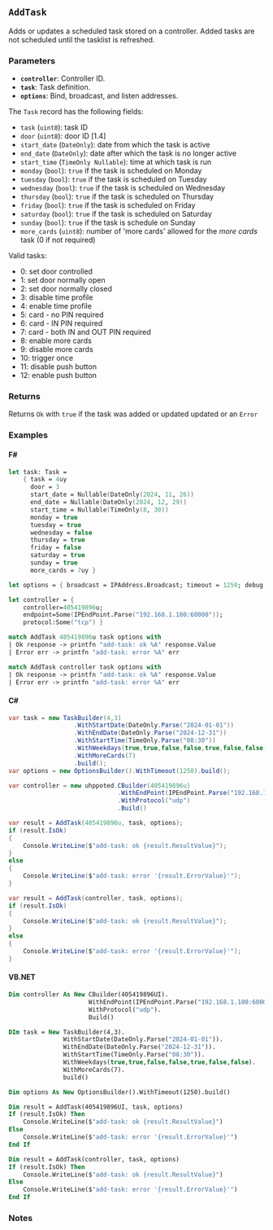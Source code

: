 ## `AddTask`

Adds or updates a scheduled task stored on a controller. Added tasks are not scheduled until the 
tasklist is refreshed.

### Parameters
- **`controller`**: Controller ID.
- **`task`**: Task definition.
- **`options`**: Bind, broadcast, and listen addresses.

The `Task` record has the following fields:
  - `task` (`uint8`): task ID
  - `door` (`uint8`): door ID [1.4]
  - `start_date` (`DateOnly`): date from which the task is active
  - `end_date` (`DateOnly`): date after which the task is no longer active
  - `start_time` (`TimeOnly Nullable`):  time at which task is run
  - `monday` (`bool`): `true` if the task is scheduled on Monday
  - `tuesday` (`bool`):  `true` if the task is scheduled on Tuesday
  - `wednesday` (`bool`):  `true` if the task is scheduled on Wednesday
  - `thursday` (`bool`):  `true` if the task is scheduled on Thursday
  - `friday` (`bool`):  `true` if the task is scheduled on Friday
  - `saturday` (`bool`):  `true` if the task is scheduled on Saturday
  - `sunday` (`bool`):  `true` if the task is schedule on Sunday
  - `more_cards` (`uint8`): number of 'more cards' allowed for the _more cards_ task (0 if not required)

Valid tasks:
- 0: set door controlled
- 1: set door normally open
- 2: set door normally closed
- 3: disable time profile
- 4: enable time profile
- 5: card - no PIN required
- 6: card - IN PIN required
- 7: card - both IN and OUT PIN required
- 8: enable more cards
- 9: disable more cards
- 10: trigger once
- 11: disable push button
- 12: enable push button


### Returns
Returns `Ok` with `true` if the task was added or updated updated or an `Error` 

### Examples

#### F#
```fsharp
let task: Task =
    { task = 4uy
      door = 3
      start_date = Nullable(DateOnly(2024, 11, 26))
      end_date = Nullable(DateOnly(2024, 12, 29))
      start_time = Nullable(TimeOnly(8, 30))
      monday = true
      tuesday = true
      wednesday = false
      thursday = true
      friday = false
      saturday = true
      sunday = true
      more_cards = 7uy }

let options = { broadcast = IPAddress.Broadcast; timeout = 1250; debug = true }

let controller = { 
    controller=405419896u; 
    endpoint=Some(IPEndPoint.Parse("192.168.1.100:60000")); 
    protocol:Some("tcp") }

match AddTask 405419896u task options with
| Ok response -> printfn "add-task: ok %A" response.Value
| Error err -> printfn "add-task: error %A" err

match AddTask controller task options with
| Ok response -> printfn "add-task: ok %A" response.Value
| Error err -> printfn "add-task: error %A" err
```

#### C#
```csharp
var task = new TaskBuilder(4,3)
                  .WithStartDate(DateOnly.Parse("2024-01-01"))
                  .WithEndDate(DateOnly.Parse("2024-12-31"))
                  .WithStartTime(TimeOnly.Parse("08:30"))
                  .WithWeekdays(true,true,false,false,true,false,false)
                  .WithMoreCards(7)
                  .build();
var options = new OptionsBuilder().WithTimeout(1250).build();

var controller = new uhppoted.CBuilder(405419896u)
                              .WithEndPoint(IPEndPoint.Parse("192.168.1.100:60000"))
                              .WithProtocol("udp")
                              .Build()

var result = AddTask(405419896u, task, options);
if (result.IsOk)
{
    Console.WriteLine($"add-task: ok {result.ResultValue}");
}
else
{
    Console.WriteLine($"add-task: error '{result.ErrorValue}'");
}

var result = AddTask(controller, task, options);
if (result.IsOk)
{
    Console.WriteLine($"add-task: ok {result.ResultValue}");
}
else
{
    Console.WriteLine($"add-task: error '{result.ErrorValue}'");
}
```

#### VB.NET
```vb
Dim controller As New CBuilder(405419896UI).
                      WithEndPoint(IPEndPoint.Parse("192.168.1.100:60000")).
                      WithProtocol("udp").
                      Build()

DIm task = New TaskBuilder(4,3).
               WithStartDate(DateOnly.Parse("2024-01-01")).
               WithEndDate(DateOnly.Parse("2024-12-31")).
               WithStartTime(TimeOnly.Parse("08:30")).
               WithWeekdays(true,true,false,false,true,false,false).
               WithMoreCards(7).
               build()

Dim options As New OptionsBuilder().WithTimeout(1250).build()

Dim result = AddTask(405419896UI, task, options)
If (result.IsOk) Then
    Console.WriteLine($"add-task: ok {result.ResultValue}")
Else
    Console.WriteLine($"add-task: error '{result.ErrorValue}'")
End If

Dim result = AddTask(controller, task, options)
If (result.IsOk) Then
    Console.WriteLine($"add-task: ok {result.ResultValue}")
Else
    Console.WriteLine($"add-task: error '{result.ErrorValue}'")
End If
```

### Notes
